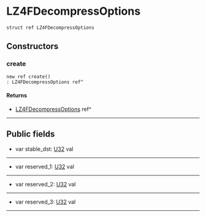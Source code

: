 # LZ4FDecompressOptions

```pony
struct ref LZ4FDecompressOptions
```

## Constructors

### create

```pony
new ref create()
: LZ4FDecompressOptions ref^
```

#### Returns

* [LZ4FDecompressOptions](.-compression-LZ4FDecompressOptions) ref^

---

## Public fields

* var stable_dst: [U32](builtin-U32) val

---

* var reserved_1: [U32](builtin-U32) val

---

* var reserved_2: [U32](builtin-U32) val

---

* var reserved_3: [U32](builtin-U32) val

---

